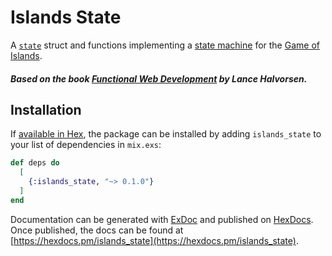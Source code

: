 # Islands State

A [`state`][state] struct and functions implementing a
[state machine][state machine] for the [Game of Islands][readme].

##### Based on the book [Functional Web Development](https://pragprog.com/book/lhelph/functional-web-development-with-elixir-otp-and-phoenix) by Lance Halvorsen.

## Installation

If [available in Hex](https://hex.pm/docs/publish), the package can be installed
by adding `islands_state` to your list of dependencies in `mix.exs`:

```elixir
def deps do
  [
    {:islands_state, "~> 0.1.0"}
  ]
end
```

Documentation can be generated with [ExDoc](https://github.com/elixir-lang/ex_doc)
and published on [HexDocs](https://hexdocs.pm). Once published, the docs can
be found at [https://hexdocs.pm/islands_state](https://hexdocs.pm/islands_state).

[readme]: https://github.com/RaymondLoranger/islands_vue_client#readme
[state]: https://hexdocs.pm/islands_state/Islands.State.html#t:t/0
[state machine]: https://en.wikipedia.org/wiki/Finite-state_machine